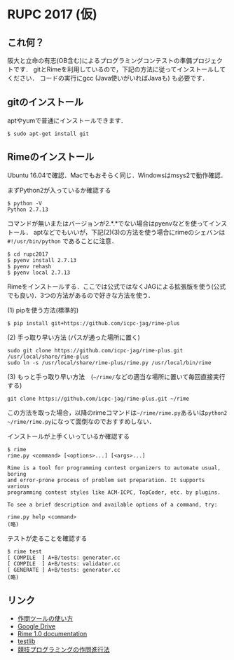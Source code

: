 # RUPC 2017 (仮)

## これ何？

阪大と立命の有志(OB含む)によるプログラミングコンテストの準備プロジェクトです．
gitとRimeを利用しているので，下記の方法に従ってインストールしてください．
コードの実行にgcc (Java使いがいればJavaも) も必要です．

## gitのインストール

aptやyumで普通にインストールできます．
```
$ sudo apt-get install git
```

## Rimeのインストール

Ubuntu 16.04で確認．Macでもおそらく同じ．Windowsはmsys2で動作確認．

まずPython2が入っているか確認する
```
$ python -V
Python 2.7.13
```
コマンドが無いまたはバージョンが2.\*.\*でない場合はpyenvなどを使ってインストール．
aptなどでもいいが，下記(2)(3)の方法を使う場合にrimeのシェバンは `#!/usr/bin/python` であることに注意．
```
$ cd rupc2017
$ pyenv install 2.7.13
$ pyenv rehash
$ pyenv local 2.7.13
```

Rimeをインストールする．ここでは公式ではなくJAGによる拡張版を使う(公式でも良い)．3つの方法があるので好きな方法を使う．

(1) pipを使う方法(標準的)
```
$ pip install git+https://github.com/icpc-jag/rime-plus
```

(2) 手っ取り早い方法 (パスが通った場所に置く)
```
sudo git clone https://github.com/icpc-jag/rime-plus.git /usr/local/share/rime-plus
sudo ln -s /usr/local/share/rime-plus/rime.py /usr/local/bin/rime
```

(3) もっと手っ取り早い方法　(`~/rime/`などの適当な場所に置いて毎回直接実行する)
```
git clone https://github.com/icpc-jag/rime-plus.git ~/rime
```
この方法を取った場合，以降のrimeコマンドは`~/rime/rime.py`あるいは`python2 ~/rime/rime.py`になって面倒なのでおすすめしない．

インストールが上手くいっているか確認する
```
$ rime
rime.py <command> [<options>...] [<args>...]

Rime is a tool for programming contest organizers to automate usual, boring
and error-prone process of problem set preparation. It supports various
programming contest styles like ACM-ICPC, TopCoder, etc. by plugins.

To see a brief description and available options of a command, try:

rime.py help <command>
(略)
```


テストが走ることを確認する
```
$ rime test
[ COMPILE  ] A+B/tests: generator.cc
[ COMPILE  ] A+B/tests: validator.cc
[ GENERATE ] A+B/tests: generator.cc
(略)
```

## リンク

- [作問ツールの使い方](https://drive.google.com/file/d/0B8nawKhBgu7IV0hTcnNMUEhqb2c/view?usp=sharing)
- [Google Drive](https://drive.google.com/drive/folders/0B8nawKhBgu7IZ2xXeHY1bWJ4MDg)
- [Rime 1.0 documentation](https://rime.readthedocs.io/ja/latest/)
- [testlib](http://codeforces.com/testlib)
- [競技プログラミングの作問進行法](http://itohjam.hatenablog.com/entry/2014/12/02/214019)
